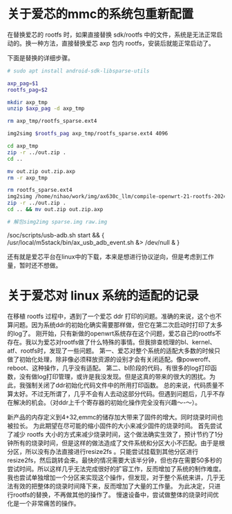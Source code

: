 


# 关于爱芯的mmc的系统包重新配置


在替换爱芯的 rootfs 时，如果直接替换 sdk/rootfs 中的文件，系统是无法正常启动的。换一种方法，直接替换爱芯 axp 包内 rootfs，安装后就能正常启动了。


下面是替换的详细步骤。
```bash
# sudo apt install android-sdk-libsparse-utils

axp_pag=$1  
rootfs_pag=$2

mkdir axp_tmp
unzip $axp_pag -d axp_tmp

rm axp_tmp/rootfs_sparse.ext4

img2simg $rootfs_pag axp_tmp/rootfs_sparse.ext4 4096

cd axp_tmp
zip -r ../out.zip .
cd ..

mv out.zip out.zip.axp
rm -r axp_tmp

```


```bash
rm rootfs_sparse.ext4
img2simg /home/nihao/work/img/ax630c_llm/compile-openwrt-21-rootfs-20240819.ext4 rootfs_sparse.ext4 4096
zip -r ../out.zip .
cd .. && mv out.zip out.zip.axp

# 解包simg2img sparse.img raw.img
```
/soc/scripts/usb-adb.sh start && { /usr/local/m5stack/bin/ax_usb_adb_event.sh &> /dev/null & }


还有就是爱芯平台在linux中的下载，本来是想进行协议逆向，但是考虑到工作量，暂时还不想做。




# 关于爱芯对 linux 系统的适配的记录

在移植 rootfs 过程中，遇到了一个爱芯 ddr 打印的问题。准确的来说，这个也不算问题。因为系统ddr的初始化确实需要那样做，但它在第二次启动时打印了太多的log了。
刚开始，只有新做的openwrt系统存在这个问题，爱芯自己的rootfs不存在。我以为爱芯对rootfs做了什么特殊的事情。但我排查梳理的bl、kernel、atf、rootfs时，发现了一些问题。
第一、爱芯对整个系统的适配大多数的时候只做了初始化处理，除非像必须释放资源的设别才会有关闭适配。像poweroff、reboot、这种操作，几乎没有适配。
第二、bl阶段的代码，有很多的log打印函数，没有做log打印管理，或许是我没发现。但是这真的带来的很大的困扰。为此，我强制关闭了ddr初始化代码文件中的所用打印函数。
总的来说，代码质量不算太好。不过无所谓了，几乎不会有人去动这部分代码。但遇到问题后，几乎不存在解决的机会。（对ddr上千个寄存器的初始化操作完全没有兴趣～-～）。


新产品的内存定义到4+32,emmc的储存加大带来了固件的增大。同时烧录时间也被拉长。
为此期望在尽可能的缩小固件的大小来减少固件的烧录时间。
首先尝试了减少 rootfs 大小的方式来减少烧录时间，这个做法确实生效了，预计节约了1分钟所有的烧录时间，但是这样的做法造成了文件系统和分区大小不匹配。由于是根分区，所以没有办法直接进行resize2fs
。只能尝试挂载到其他分区进行resize2fs，然后跳转会来。最快的情况需要大该半分钟，但也存在需要50多秒的尝试时间。所以这样几乎无法完成很好的扩容工作，反而增加了系统的制作难度。
我也尝试单独增加一个分区来实现这个操作，但发现，对于整个系统来讲，几乎无法有效的把整体的烧录时间降下来，反而增加了大量的工作量。
为此决定，只进行rootfs的替换，不再做其他的操作了。
慢速设备中，尝试做整体的烧录时间优化是一个非常痛苦的操作。



